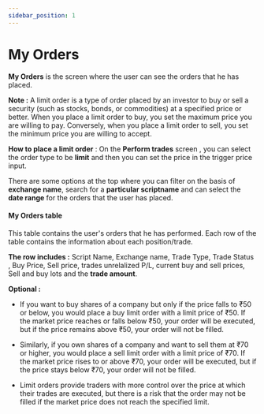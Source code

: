 ```yaml
---
sidebar_position: 1
---
```


# My Orders

**My Orders** is the screen where the user can see the orders that he has placed.

**Note :** A limit order is a type of order placed by an investor to buy or sell a security (such as stocks, bonds, or commodities) at a specified price or better. When you place a limit order to buy, you set the maximum price you are willing to pay. Conversely, when you place a limit order to sell, you set the minimum price you are willing to accept.

**How to place a limit order** :
On the **Perform trades** screen , you can select the order type to be **limit** and then you can set the price in the trigger price input.

There are some options at the top where you can filter on the basis of **exchange name**, search for a **particular scriptname** and can select the **date range** for the orders that the user has placed.

#### My Orders table

This table contains the user's orders that he has performed. Each row of the table contains the information about each position/trade.

**The row includes :** Script Name, Exchange name, Trade Type, Trade Status , Buy Price, Sell price, trades unrelalized P/L, current buy and sell prices, Sell and buy lots and the **trade amount**.

**Optional :**

- If you want to buy shares of a company but only if the price falls to ₹50 or below, you would place a buy limit order with a limit price of ₹50. If the market price reaches or falls below ₹50, your order will be executed, but if the price remains above ₹50, your order will not be filled.

- Similarly, if you own shares of a company and want to sell them at ₹70 or higher, you would place a sell limit order with a limit price of ₹70. If the market price rises to or above ₹70, your order will be executed, but if the price stays below ₹70, your order will not be filled.

- Limit orders provide traders with more control over the price at which their trades are executed, but there is a risk that the order may not be filled if the market price does not reach the specified limit.
